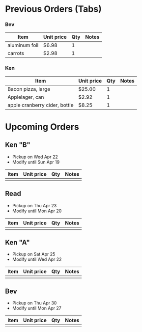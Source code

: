 # Previous Orders (Tabs)
### Bev
Item | Unit price | Qty | Notes
--- | --- | --- | ---
aluminum foil | $6.98 | 1 |
carrots | $2.98 | 1 |

### Ken
Item | Unit price | Qty | Notes
--- | --- | --- | ---
Bacon pizza, large | $25.00 | 1 |
Applelager, can | $2.92 | 1 |
apple cranberry cider, bottle | $8.25 | 1 |

# Upcoming Orders
## Ken "B"
- Pickup on Wed Apr 22
- Modify until Sun Apr 19

Item | Unit price | Qty | Notes
--- | --- | --- | ---
|||

## Read
- Pickup on Thu Apr 23
- Modify until Mon Apr 20

Item | Unit price | Qty | Notes
--- | --- | --- | ---
|||

## Ken "A"
- Pickup on Sat Apr 25
- Modify until Wed Apr 22

Item | Unit price | Qty | Notes
--- | --- | --- | ---
|||

## Bev
- Pickup on Thu Apr 30
- Modify until Mon Apr 27

Item | Unit price | Qty | Notes
--- | --- | --- | ---
|||
